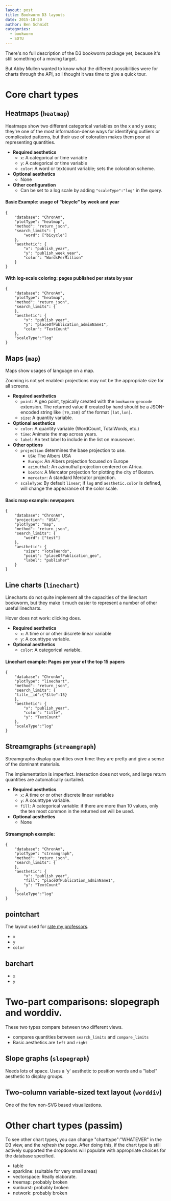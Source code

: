 ```yaml
---
layout: post
title: Bookworm D3 layouts
date: 2015-10-20
author: Ben Schmidt
categories:
  - bookworm
  - SOTU
---
```


There's no full description of the D3 bookworm package yet, because it's still something of a moving target.

But Abby Mullen wanted to know what the different possibilities were for charts through the API, so I thought it was time to give a quick tour.

# Core chart types

## Heatmaps (`heatmap`)

Heatmaps show two different categorical variables on the x and y axes; they're one of the most information-dense ways for identifying outliers or complicated patterns, but their use of coloration makes them poor at representing quantities.

- **Required aesthetics**
  - `x`: A categorical or time variable
  - `y`: A categorical or time variable
  - `color`: A word or textcount variable; sets the coloration scheme.
- **Optional aesthetics**
  - None
- **Other configuration**
  - Can be set to a log scale by adding `"scaleType":"log"` in the query.

#### Basic Example: usage of "bicycle" by week and year

```{.bookworm2 width=1000}
{
    "database": "ChronAm",
    "plotType": "heatmap",
    "method": "return_json",
    "search_limits": {
        "word": ["bicycle"]
    },
    "aesthetic": {
        "x": "publish_year",
        "y": "publish_week_year",
		"color": "WordsPerMillion"
    }
}
```

#### With log-scale coloring: pages published per state by year

```{.bookworm2 width=1000}
{
    "database": "ChronAm",
    "plotType": "heatmap",
    "method": "return_json",
    "search_limits": {
    },
    "aesthetic": {
        "x": "publish_year",
        "y": "placeOfPublication_adminName1",
		"color": "TextCount"
    },
	"scaleType":"log"
}
```

## Maps (`map`)

Maps show usages of language on a map.

Zooming is not yet enabled: projections may not be the appropriate size for all screens.

- **Required aesthetics**
  - `point`: A geo point, typically created with the `bookworm-geocode` extension. The returned value if created by hand should be a JSON-encoded string like `[79,150]` of the format `[lat,lon]`.
  - `size`: A quantity variable.
- **Optional aesthetics**
  - `color`: A quantity variable (WordCount, TotalWords, etc.)
  - `time`: Animate the map across years.
  - `label`: An text label to include in the list on mouseover.
- **Other options**
  - `projection` determines the base projection to use.
    - `USA`: The Albers USA
    - `Europe`: An Albers projection focused on Europe
    - `azimuthal`: An azimuthal projection centered on Africa.
    - `boston`: A Mercator projection for plotting the city of Boston.
    - `mercator`: A standard Mercator projection.
  - `scaleType`: By default `linear`; if `log` and `aesthetic.color` is defined, will change the appearance of the color scale.

#### Basic map example: newpapers

```{.bookworm2 width=1000}
{
    "database": "ChronAm",
    "projection": "USA",
    "plotType": "map",
    "method": "return_json",
    "search_limits": {
        "word": ["test"]
    },
    "aesthetic": {
        "size": "TotalWords",
        "point": "placeOfPublication_geo",
        "label": "publisher"
    }
}
```

## Line charts (`linechart`)

Linecharts do not quite implement all the capacities of the linechart bookworm, but they make it much easier to represent a number of other useful linecharts.

Hover does not work: clicking does.

- **Required aesthetics**
  - `x`: A time or or other discrete linear variable
  - `y`: A counttype variable.
- **Optional aesthetics**
  - `color`: A categorical variable.

#### Linechart example: Pages per year of the top 15 papers

```{.bookworm2 width=1000}
{
    "database": "ChronAm",
    "plotType": "linechart",
    "method": "return_json",
    "search_limits": {
	"title__id":{"$lte":15}
    },
    "aesthetic": {
        "x": "publish_year",
        "color": "title",
		"y": "TextCount"
    },
	"scaleType":"log"
}
```

## Streamgraphs (`streamgraph`)

Streamgraphs display quantities over time: they are pretty and give a sense of the dominant materials.

The implementation is imperfect. Interaction does not work, and large return quantities are automatically curtailed.

- **Required aesthetics**
  - `x`: A time or or other discrete linear variables
  - `y`: A counttype variable.
  - `fill`: A categorical variable: if there are more than 10 values, only the ten most common in the returned set will be used.
- **Optional aesthetics**
  - None

#### Streamgraph example:

```{.bookworm2 width=1000}
{
    "database": "ChronAm",
    "plotType": "streamgraph",
    "method": "return_json",
    "search_limits": {
    },
    "aesthetic": {
        "x": "publish_year",
        "fill": "placeOfPublication_adminName1",
		"y": "TextCount"
    },
	"scaleType":"log"
}
```

## pointchart

The layout used for [rate my professors](http://benschmidt.org/profGender).

- `x`
- `y`
- `color`

## barchart

- `x`
- `y`

# Two-part comparisons: slopegraph and worddiv.

These two types compare between two different views.

- compares quantities between `search_limits` and `compare_limits`
- Basic aesthetics are `left` and `right`

## Slope graphs (`slopegraph`)

Needs lots of space. Uses a 'y' aesthetic to position words and a "label" aesthetic to display groups.

## Two-column variable-sized text layout (`worddiv`)

One of the few non-SVG based visualizations.

# Other chart types (passim)

To see other chart types, you can change "charttype":"WHATEVER" in the D3 view, and the _refresh the page_. After doing this, if the chart type is still actively supported the dropdowns will populate with appropriate choices for the database specified.

- table
- sparkline: (suitable for very small areas)
- vectorspace: Really elaborate.
- treemap: probably broken
- sunburst: probably broken
- network: probably broken
